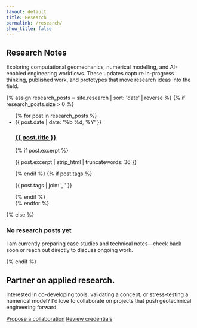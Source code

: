 ```yaml
---
layout: default
title: Research
permalink: /research/
show_title: false
---
```


<section class="section">
  <div class="section-header">
    <h1 class="section-title">Research Notes</h1>
    <p class="section-lead">Exploring computational geomechanics, numerical modelling, and AI-enabled engineering workflows. These updates capture in-progress thinking, published work, and prototypes that move research ideas into the field.</p>
  </div>
  {% assign research_posts = site.research | sort: 'date' | reverse %}
  {% if research_posts.size > 0 %}
  <ul class="post-list">
    {% for post in research_posts %}
    <li>
      <article class="post-card">
        <time datetime="{{ post.date | date_to_xmlschema }}">{{ post.date | date: '%b %d, %Y' }}</time>
        <h3><a href="{{ post.url | relative_url }}">{{ post.title }}</a></h3>
        {% if post.excerpt %}
        <p>{{ post.excerpt | strip_html | truncatewords: 36 }}</p>
        {% endif %}
        {% if post.tags %}
        <p class="post-card-meta">{{ post.tags | join: ', ' }}</p>
        {% endif %}
      </article>
    </li>
    {% endfor %}
  </ul>
  {% else %}
  <div class="empty-state">
    <h3>No research posts yet</h3>
    <p>I am currently preparing case studies and technical notes&mdash;check back soon or reach out directly to discuss ongoing work.</p>
  </div>
  {% endif %}
</section>

<section class="section section--alt">
  <div class="cta-panel">
    <h2>Partner on applied research.</h2>
    <p>Interested in co-developing tools, validating a concept, or stress-testing a numerical model? I'd love to collaborate on projects that push geotechnical engineering forward.</p>
    <div class="hero-actions">
      <a class="button" href="mailto:yaredworku@gmail.com">Propose a collaboration</a>
      <a class="button button--ghost" href="{{ '/resume/' | relative_url }}">Review credentials</a>
    </div>
  </div>
</section>
